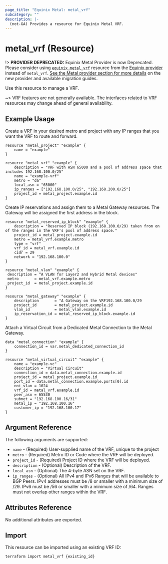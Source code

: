 ```yaml
---
page_title: "Equinix Metal: metal_vrf"
subcategory: ""
description: |-
  (not-GA) Provides a resource for Equinix Metal VRF.
---
```


# metal_vrf (Resource)

!> **PROVIDER DEPRECATED:** Equinix Metal Provider is now Deprecated. Please consider using [`equinix_metal_vrf`](https://registry.terraform.io/providers/equinix/equinix/latest/docs/resources/equinix_metal_vrf) resource from the [Equinix provider](https://registry.terraform.io/providers/equinix/equinix/latest/docs) instead of `metal_vrf`. [See the Metal provider section for more details](../index.md#equinix-metal-provider) on the new provider and available migration guides.

Use this resource to manage a VRF.

~> VRF features are not generally available. The interfaces related to VRF resources may change ahead of general availability.

## Example Usage

Create a VRF in your desired metro and project with any IP ranges that you want the VRF to route and forward.

```hcl
resource "metal_project" "example" {
    name = "example"
}

resource "metal_vrf" "example" {
    description = "VRF with ASN 65000 and a pool of address space that includes 192.168.100.0/25"
    name = "example-vrf"
    metro = "da"
    local_asn = "65000"
    ip_ranges = ["192.168.100.0/25", "192.168.200.0/25"]
    project_id = metal_project.example.id
}
```

Create IP reservations and assign them to a Metal Gateway resources. The Gateway will be assigned the first address in the block.

```hcl
resource "metal_reserved_ip_block" "example" {
    description = "Reserved IP block (192.168.100.0/29) taken from on of the ranges in the VRF's pool of address space."
    project_id = metal_project.example.id
    metro = metal_vrf.example.metro
    type = "vrf"
    vrf_id = metal_vrf.example.id
    cidr = 29
    network = "192.168.100.0"
}

resource "metal_vlan" "example" {
 description = "A VLAN for Layer2 and Hybrid Metal devices"
 metro       = metal_vrf.example.metro
 project_id  = metal_project.example.id
}

resource "metal_gateway" "example" {
    description       = "A Gateway on the VRF192.168.100.0/29
    project_id        = metal_project.example.id
    vlan_id           = metal_vlan.example.id
    ip_reservation_id = metal_reserved_ip_block.example.id
}
```

Attach a Virtual Circuit from a Dedicated Metal Connection to the Metal Gateway.

```hcl
data "metal_connection" "example" {
    connection_id = var.metal_dedicated_connection_id
}

resource "metal_virtual_circuit" "example" {
    name = "example-vc"
    description = "Virtual Circuit"
    connection_id = data.metal_connection.example.id
    project_id = metal_project.example.id
    port_id = data.metal_connection.example.ports[0].id
    nni_vlan = 1024
    vrf_id = metal_vrf.example.id
    peer_asn = 65530
    subnet = "192.168.100.16/31"
    metal_ip = "192.168.100.16"
    customer_ip = "192.168.100.17"
}
```

## Argument Reference

The following arguments are supported:

* `name` - (Required) User-supplied name of the VRF, unique to the project
* `metro` - (Required) Metro ID or Code where the VRF will be deployed.
* `project_id` - (Required) Project ID where the VRF will be deployed.
* `description` - (Optional) Description of the VRF.
* `local_asn` - (Optional) The 4-byte ASN set on the VRF.
* `ip_ranges` - (Optional) All IPv4 and IPv6 Ranges that will be available to BGP Peers. IPv4 addresses must be /8 or smaller with a minimum size of /29. IPv6 must be /56 or smaller with a minimum size of /64. Ranges must not overlap other ranges within the VRF.

## Attributes Reference

No additional attributes are exported.

## Import

This resource can be imported using an existing VRF ID:

```sh
terraform import metal_vrf {existing_id}
```
